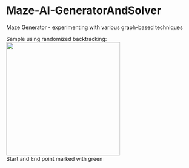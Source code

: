 # Maze-AI-GeneratorAndSolver

Maze Generator - experimenting with various graph-based techniques<br>

Sample using randomized backtracking:<br>
<img src="https://user-images.githubusercontent.com/16327547/27396177-305a7bce-56aa-11e7-8af0-548af450c071.JPG" width="300"><br>
Start and End point marked with green<br><br>

